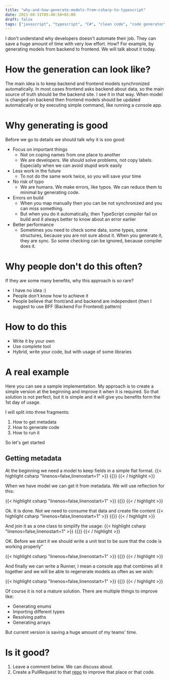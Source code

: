 ```yaml
---
title: "why-and-how-generate-models-from-csharp-to-typescript"
date: 2021-08-31T05:40:58+01:00
draft: false
tags: ["javascript", "typescript", "C#", "clean code", "code generator"]
---
```


I don't understand why developers doesn't automate their job. They can save a huge amount of time with very low effort. How?  For example, by generating models from backend to frontend. We will talk about it today.

# How the generation can look like?
The main idea is to keep backend and frontend models synchronized automatically. In most cases frontend asks backend about data, so the main source of truth should be the backend site. I see it in that way. When model is changed on backend then frontend models should be updated automatically or by executing simple command, like running a console app.

# Why generating is good
Before we go to details we should talk why it is soo good:
- Focus on important things
   - Not on coping names from one place to another
   - We are developers. We should solve problems, not copy labels. Especially when we can avoid stupid work easily
- Less work in the future
   - To not do the same work twice, so you will save your time
- No risk of typo
   - We are humans. We make errors, like typos. We can reduce them to minimal by generating code.
- Errors on build
   - When you map  manually then you can be not synchronized and you can miss something. 
   - But when you do it automatically, then TypeScript compiler fail on build and it always better to know about an error earlier
- Better performance
   - Sometimes you need to check some data, some types, some structures, because you are not sure about it. When you generate it, they are sync. So some checking can be ignored, because compiler does it.


# Why people don't do this often?
If they are some many benefits, why this approach is so rare? 

- I have no idea :)
- People don't know how to achieve it
- People believe that front/and and backend are independent (then I suggest to use BFF (Backend For Frontend) pattern)

# How to do this
- Write it by your own
- Use complete tool
- Hybrid, write your code, but with usage of some libraries

# A real example
Here you can see a sample implementation. My approach is to create a simple version at the beginning and improve it when it is required. So that solution is not perfect, but it is simple and it will give you benefits form the 1st day of usage.

I will split into three fragments:
1. How to get metadata
2. How to generate code
3. How to run it

So let's get started
## Getting metadata

At the beginning we need a model to keep fields in a simple flat format.
{{< highlight  csharp "linenos=false,linenostart=1" >}}
{{<github file="src/examples/CodePruner.Examples/CodePruner.Examples.TypeScriptCodeGenerators/BackendField.cs" >}}
{{< / highlight >}} 

When we have model we can get it from metadata. We will use reflection for this:

{{< highlight  csharp "linenos=false,linenostart=1" >}}
{{<github file="src/examples/CodePruner.Examples/CodePruner.Examples.TypeScriptCodeGenerators/BackendFieldGetter.cs" >}}
{{< / highlight >}} 

Ok. It is done. Not we need to consume that data and create file content
{{< highlight  csharp "linenos=false,linenostart=1" >}}
{{<github file="src/examples/CodePruner.Examples/CodePruner.Examples.TypeScriptCodeGenerators/TypeScriptContentGenerator.cs" >}}
{{< / highlight >}} 

And join it as a one class to simplify the usage:
{{< highlight  csharp "linenos=false,linenostart=1" >}}
{{<github file="src/examples/CodePruner.Examples/CodePruner.Examples.TypeScriptCodeGenerators/TypeScriptModelGenerator.cs" >}}
{{< / highlight >}} 

OK. Before we start it we should write a unit test to be sure that the code is working properly"

{{< highlight  csharp "linenos=false,linenostart=1" >}}
{{<github file="src/examples/CodePruner.Examples/CodePruner.Examples.TypeScriptCodeGenerators.UnitTests/TypeScriptModelGeneratorTests.cs" >}}
{{< / highlight >}} 

And finally we can write a Runner, I mean a console app that combines all it together and we will be able to regenerate models as often as we wish:

{{< highlight  csharp "linenos=false,linenostart=1" >}}
{{<github file="src/examples/CodePruner.Examples/CodePruner.Examples.TypeScriptCodeGenerators.Runner/Program.cs" >}}
{{< / highlight >}} 


Of course it is not a mature solution. There are multiple things to improve like:
- Generating enums
- Importing different types
- Resolving paths
- Generating arrays

But current version is saving a huge amount of my teams' time.

# Is it good? 
1. Leave a comment below. We can discuss about.
2. Create a PullRequest to that [repo](https://github.com/jwickowski/codepruner.com) to improve that place or that code. 
